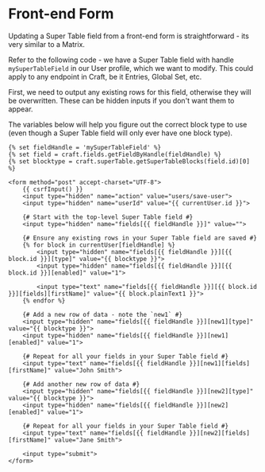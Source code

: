 # Front-end Form

Updating a Super Table field from a front-end form is straightforward - its very similar to a Matrix.

Refer to the following code - we have a Super Table field with handle `mySuperTableField` in our User profile, which we want to modify. This could apply to any endpoint in Craft, be it Entries, Global Set, etc.

First, we need to output any existing rows for this field, otherwise they will be overwritten. These can be hidden inputs if you don't want them to appear.

The variables below will help you figure out the correct block type to use (even though a Super Table field will only ever have one block type).

```twig
{% set fieldHandle = 'mySuperTableField' %}
{% set field = craft.fields.getFieldByHandle(fieldHandle) %}
{% set blocktype = craft.superTable.getSuperTableBlocks(field.id)[0] %}

<form method="post" accept-charset="UTF-8">
    {{ csrfInput() }}
    <input type="hidden" name="action" value="users/save-user">
    <input type="hidden" name="userId" value="{{ currentUser.id }}">

    {# Start with the top-level Super Table field #}
    <input type="hidden" name="fields[{{ fieldHandle }}]" value="">

    {# Ensure any existing rows in your Super Table field are saved #}
    {% for block in currentUser[fieldHandle] %}
        <input type="hidden" name="fields[{{ fieldHandle }}][{{ block.id }}][type]" value="{{ blocktype }}">
        <input type="hidden" name="fields[{{ fieldHandle }}][{{ block.id }}][enabled]" value="1">

        <input type="text" name="fields[{{ fieldHandle }}][{{ block.id }}][fields][firstName]" value="{{ block.plainText1 }}">
    {% endfor %}

    {# Add a new row of data - note the `new1` #}
    <input type="hidden" name="fields[{{ fieldHandle }}][new1][type]" value="{{ blocktype }}">
    <input type="hidden" name="fields[{{ fieldHandle }}][new1][enabled]" value="1">

    {# Repeat for all your fields in your Super Table field #}
    <input type="text" name="fields[{{ fieldHandle }}][new1][fields][firstName]" value="John Smith">

    {# Add another new row of data #}
    <input type="hidden" name="fields[{{ fieldHandle }}][new2][type]" value="{{ blocktype }}">
    <input type="hidden" name="fields[{{ fieldHandle }}][new2][enabled]" value="1">
    
    {# Repeat for all your fields in your Super Table field #}
    <input type="text" name="fields[{{ fieldHandle }}][new2][fields][firstName]" value="Jane Smith">

    <input type="submit">
</form>
```